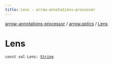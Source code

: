 ```yaml
---
title: Lens - arrow-annotations-processor
---
```


[arrow-annotations-processor](../index.html) / [arrow.optics](index.html) / [Lens](./-lens.html)

# Lens

`const val Lens: `[`String`](https://kotlinlang.org/api/latest/jvm/stdlib/kotlin/-string/index.html)